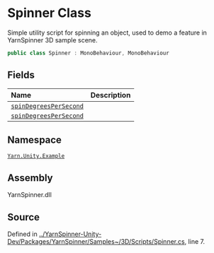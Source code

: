 # Spinner Class
Simple utility script for spinning an object, used to demo a feature in YarnSpinner 3D sample scene.

```csharp
public class Spinner : MonoBehaviour, MonoBehaviour
```



## Fields
|Name|Description|
|:---|:---|
|[`spinDegreesPerSecond`](/api/csharp/yarn.unity.example/spinner.spindegreespersecond.md)||
|[`spinDegreesPerSecond`](/api/csharp/yarn.unity.example/spinner.spindegreespersecond.md)||
## Namespace
[`Yarn.Unity.Example`](/api/csharp/yarn.unity.example/README.md)

## Assembly
YarnSpinner.dll

## Source
Defined in [../YarnSpinner-Unity-Dev/Packages/YarnSpinner/Samples~/3D/Scripts/Spinner.cs](https://github.com/YarnSpinnerTool/YarnSpinner-Unity//blob/develop/Samples~/3D/Scripts/Spinner.cs#L7), line 7.
